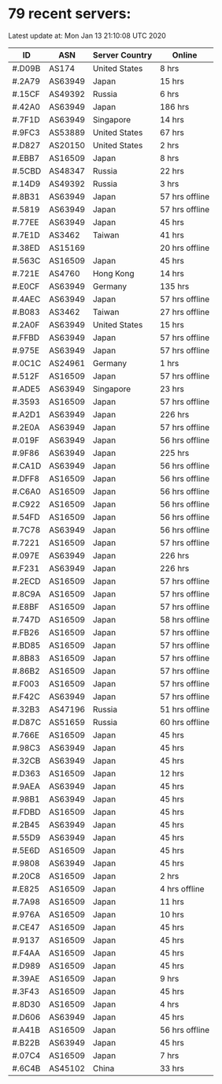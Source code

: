# 79 recent servers:

Latest update at: Mon Jan 13 21:10:08 UTC 2020

| ID | ASN | Server Country | Online |
| -- | --- | -------------- | ------ |
| #.D09B | AS174 | United States | 8 hrs |
| #.2A79 | AS63949 | Japan | 15 hrs |
| #.15CF | AS49392 | Russia | 6 hrs |
| #.42A0 | AS63949 | Japan | 186 hrs |
| #.7F1D | AS63949 | Singapore | 14 hrs |
| #.9FC3 | AS53889 | United States | 67 hrs |
| #.D827 | AS20150 | United States | 2 hrs |
| #.EBB7 | AS16509 | Japan | 8 hrs |
| #.5CBD | AS48347 | Russia | 22 hrs |
| #.14D9 | AS49392 | Russia | 3 hrs |
| #.8B31 | AS63949 | Japan | 57 hrs offline |
| #.5819 | AS63949 | Japan | 57 hrs offline |
| #.77EE | AS63949 | Japan | 45 hrs |
| #.7E1D | AS3462 | Taiwan | 41 hrs |
| #.38ED | AS15169 |  | 20 hrs offline |
| #.563C | AS16509 | Japan | 45 hrs |
| #.721E | AS4760 | Hong Kong | 14 hrs |
| #.E0CF | AS63949 | Germany | 135 hrs |
| #.4AEC | AS63949 | Japan | 57 hrs offline |
| #.B083 | AS3462 | Taiwan | 27 hrs offline |
| #.2A0F | AS63949 | United States | 15 hrs |
| #.FFBD | AS63949 | Japan | 57 hrs offline |
| #.975E | AS63949 | Japan | 57 hrs offline |
| #.0C1C | AS24961 | Germany | 1 hrs |
| #.512F | AS16509 | Japan | 57 hrs offline |
| #.ADE5 | AS63949 | Singapore | 23 hrs |
| #.3593 | AS16509 | Japan | 57 hrs offline |
| #.A2D1 | AS63949 | Japan | 226 hrs |
| #.2E0A | AS63949 | Japan | 57 hrs offline |
| #.019F | AS63949 | Japan | 56 hrs offline |
| #.9F86 | AS63949 | Japan | 225 hrs |
| #.CA1D | AS63949 | Japan | 56 hrs offline |
| #.DFF8 | AS16509 | Japan | 56 hrs offline |
| #.C6A0 | AS16509 | Japan | 56 hrs offline |
| #.C922 | AS16509 | Japan | 56 hrs offline |
| #.54FD | AS16509 | Japan | 56 hrs offline |
| #.7C78 | AS63949 | Japan | 56 hrs offline |
| #.7221 | AS16509 | Japan | 57 hrs offline |
| #.097E | AS63949 | Japan | 226 hrs |
| #.F231 | AS63949 | Japan | 226 hrs |
| #.2ECD | AS16509 | Japan | 57 hrs offline |
| #.8C9A | AS16509 | Japan | 57 hrs offline |
| #.E8BF | AS16509 | Japan | 57 hrs offline |
| #.747D | AS16509 | Japan | 58 hrs offline |
| #.FB26 | AS16509 | Japan | 57 hrs offline |
| #.BD85 | AS16509 | Japan | 57 hrs offline |
| #.8B83 | AS16509 | Japan | 57 hrs offline |
| #.86B2 | AS16509 | Japan | 57 hrs offline |
| #.F003 | AS16509 | Japan | 57 hrs offline |
| #.F42C | AS63949 | Japan | 57 hrs offline |
| #.32B3 | AS47196 | Russia | 51 hrs offline |
| #.D87C | AS51659 | Russia | 60 hrs offline |
| #.766E | AS16509 | Japan | 45 hrs |
| #.98C3 | AS63949 | Japan | 45 hrs |
| #.32CB | AS63949 | Japan | 45 hrs |
| #.D363 | AS16509 | Japan | 12 hrs |
| #.9AEA | AS63949 | Japan | 45 hrs |
| #.98B1 | AS63949 | Japan | 45 hrs |
| #.FDBD | AS16509 | Japan | 45 hrs |
| #.2B45 | AS63949 | Japan | 45 hrs |
| #.55D9 | AS63949 | Japan | 45 hrs |
| #.5E6D | AS16509 | Japan | 45 hrs |
| #.9808 | AS63949 | Japan | 45 hrs |
| #.20C8 | AS16509 | Japan | 2 hrs |
| #.E825 | AS16509 | Japan | 4 hrs offline |
| #.7A98 | AS16509 | Japan | 11 hrs |
| #.976A | AS16509 | Japan | 10 hrs |
| #.CE47 | AS16509 | Japan | 45 hrs |
| #.9137 | AS16509 | Japan | 45 hrs |
| #.F4AA | AS16509 | Japan | 45 hrs |
| #.D989 | AS16509 | Japan | 45 hrs |
| #.39AE | AS16509 | Japan | 9 hrs |
| #.3F43 | AS16509 | Japan | 45 hrs |
| #.8D30 | AS16509 | Japan | 4 hrs |
| #.D606 | AS63949 | Japan | 45 hrs |
| #.A41B | AS16509 | Japan | 56 hrs offline |
| #.B22B | AS63949 | Japan | 45 hrs |
| #.07C4 | AS16509 | Japan | 7 hrs |
| #.6C4B | AS45102 | China | 33 hrs |

